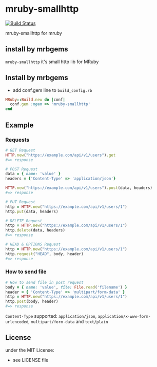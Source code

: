 # mruby-smallhttp   
[![Build Status](https://travis-ci.org/nsheremet/mruby-smallhttp.svg?branch=master)](https://travis-ci.org/nsheremet/mruby-smallhttp)

mruby-smallhttp for mruby
## install by mrbgems

`mruby-smallhttp` it's small http lib for MRuby
## Install by mrbgems
- add conf.gem line to `build_config.rb`

```ruby
MRuby::Build.new do |conf|
  conf.gem :mgem => 'mruby-smallhttp'
end
```

## Example

### Requests
```ruby
# GET Request
HTTP.new("https://example.com/api/v1/users").get
#=> response

# POST Request
data = { name: 'value' }
headers = {'Content-Type' => 'application/json'}

HTTP.new("https://example.com/api/v1/users").post(data, headers)
#=> response

# PUT Request
http = HTTP.new("https://example.com/api/v1/users/1")
http.put(data, headers)

# DELETE Request
http = HTTP.new("https://example.com/api/v1/users/1")
http.delete(data, headers)
#=> response

# HEAD & OPTIONS Request
http = HTTP.new("https://example.com/api/v1/users/1")
http.request("HEAD", body, header)
#=> response
```

### How to send file
```ruby
# How to send file in post request
body = { name: 'value', file: File.read('filename') }
header = { 'Content-Type' => 'multipart/form-data' }
http = HTTP.new("https://example.com/api/v1/users/1")
http.post(body, header)
#=> response
```
`Content-Type` supported: `application/json`, `application/x-www-form-urlencoded`, `multipart/form-data` and `text/plain`

## License
under the MIT License:
- see LICENSE file
